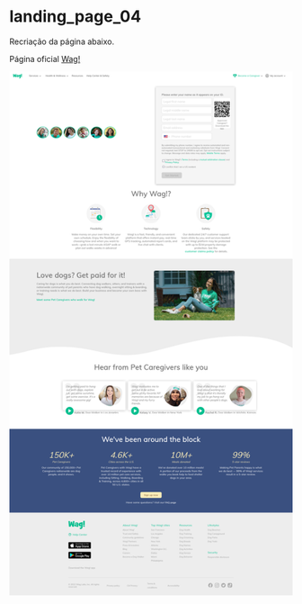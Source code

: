 ﻿# landing_page_04
 <p>Recriação da página abaixo.</p>

<p>Página oficial <a href="https://wagwalking.com/">Wag!</a></p>

 <img src="https://github.com/Jackfortal/landing_page_04/blob/main/landing-page-04.png?raw=true">

 
